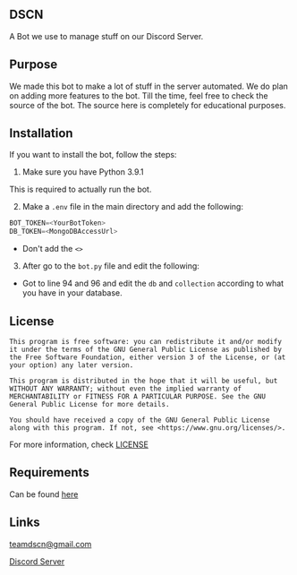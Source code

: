 ## DSCN

A Bot we use to manage stuff on our Discord Server.

## Purpose

We made this bot to make a lot of stuff in the server automated. We do plan on adding more features to the bot. Till the time, feel free to check the source of the bot.
The source here is completely for educational purposes.

## Installation

If you want to install the bot, follow the steps:

1. Make sure you have Python 3.9.1

This is required to actually run the bot.

2. Make a `.env` file in the main directory and add the following:

```python
BOT_TOKEN=<YourBotToken>
DB_TOKEN=<MongoDBAccessUrl>
```

- Don't add the `<>`

3. After go to the `bot.py` file and edit the following:

- Got to line 94 and 96 and edit the `db` and `collection` according to what you have in your database.

## License


```
This program is free software: you can redistribute it and/or modify it under the terms of the GNU General Public License as published by the Free Software Foundation, either version 3 of the License, or (at your option) any later version.

This program is distributed in the hope that it will be useful, but WITHOUT ANY WARRANTY; without even the implied warranty of MERCHANTABILITY or FITNESS FOR A PARTICULAR PURPOSE. See the GNU General Public License for more details.

You should have received a copy of the GNU General Public License along with this program. If not, see <https://www.gnu.org/licenses/>.
```

For more information, check [LICENSE](https://github.com/Team-DSCN/DSCN-Bot/blob/main/LICENSE)

## Requirements

Can be found [here](https://github.com/Team-DSCN/DSCN-Bot/blob/main/requirements.txt)

## Links

[teamdscn@gmail.com](mailto:teamdscn@gmail.com)

[Discord Server](https://discord.gg/2NVgaEwd2J)